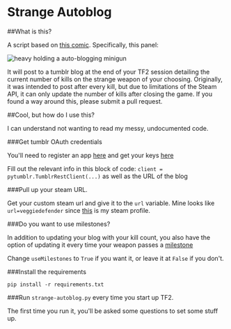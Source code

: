 # Strange Autoblog

##What is this?

A script based on [this comic](http://www.teamfortress.com/macupdate/comic/). Specifically, this panel:

![heavy holding a auto-blogging minigun](http://i.imgur.com/c96PPOT.jpg)

It will post to a tumblr blog at the end of your TF2 session detailing the current number of kills on the strange weapon of your choosing. 
Originally, it was intended to post after every kill, but due to limitations of the Steam API, it can only update the number of kills after closing the game.
If you found a way around this, please submit a pull request.

##Cool, but how do I use this?

I can understand not wanting to read my messy, undocumented code.

###Get tumblr OAuth credentials

You'll need to register an app [here](https://www.tumblr.com/oauth/register) and get your keys [here](https://api.tumblr.com/console/calls/user/info)

Fill out the relevant info in this block of code: `client = pytumblr.TumblrRestClient(...)` as well as the URL of the blog 

###Pull up your steam URL. 

Get your custom steam url and give it to the `url` variable. Mine looks like `url=veggiedefender` since [this](http://steamcommunity.com/id/veggiedefender/) is my steam profile.

###Do you want to use milestones?

In addition to updating your blog with your kill count, you also have the option of updating it every time your weapon passes a [milestone](https://wiki.teamfortress.com/wiki/Strange#Ranks)

Change `useMilestones` to `True` if you want it, or leave it at `False` if you don't.

###Install the requirements

`pip install -r requirements.txt`

###Run `strange-autoblog.py` every time you start up TF2. 

The first time you run it, you'll be asked some questions to set some stuff up.
